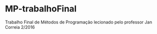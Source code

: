 # MP-trabalhoFinal
Trabalho Final de Métodos de Programação lecionado pelo professor Jan Correia 2/2016
